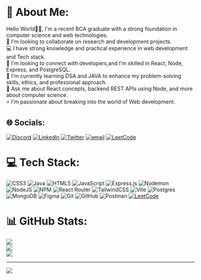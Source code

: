 # 💫 About Me:
Hello World👋🏻, I'm a recent BCA graduate with a strong foundation in computer science and web technologies. <br>👯 I'm looking to collaborate on research and development projects.<br>💻 I have strong knowledge and practical experience in web development and Tech stack.<br>🤝 I'm looking to connect with developers,and I'm skilled in React, Node, Express, and PostgreSQL. <br>🌱 I'm currently learning DSA and JAVA to enhance my problem-solving skills, ethics, and professional approach.<br>💬 Ask me about React concepts, backend REST APIs using Node, and more about computer science.<br>⚡ I'm passionate about breaking into the world of Web development.


## 🌐 Socials:
[![Discord](https://img.shields.io/badge/Discord-%237289DA.svg?logo=discord&logoColor=white)](https://discord.gg/https://discord.gg/APejQy2d) [![LinkedIn](https://img.shields.io/badge/LinkedIn-%230077B5.svg?logo=linkedin&logoColor=white)](https://www.linkedin.com/in/sakthivelramesh/) [![Twitter](https://img.shields.io/badge/X-black.svg?logo=X&logoColor=white)](https://x.com/https://x.com/SakthivelRame10) [![email](https://img.shields.io/badge/Email-D14836?logo=gmail&logoColor=white)](mailto:sakthivelramesh.work@gmail.com) [![LeetCode](https://img.shields.io/badge/LeetCode-FFA116?logo=leetcode&logoColor=black&style=for-the-badge)](https://leetcode.com/u/sakthivel_ramesh/)

# 💻 Tech Stack:
![CSS3](https://img.shields.io/badge/css3-%231572B6.svg?style=for-the-badge&logo=css3&logoColor=white) ![Java](https://img.shields.io/badge/java-%23ED8B00.svg?style=for-the-badge&logo=openjdk&logoColor=white) ![HTML5](https://img.shields.io/badge/html5-%23E34F26.svg?style=for-the-badge&logo=html5&logoColor=white) ![JavaScript](https://img.shields.io/badge/javascript-%23323330.svg?style=for-the-badge&logo=javascript&logoColor=%23F7DF1E) ![Express.js](https://img.shields.io/badge/express.js-%23404d59.svg?style=for-the-badge&logo=express&logoColor=%2361DAFB) ![Nodemon](https://img.shields.io/badge/NODEMON-%23323330.svg?style=for-the-badge&logo=nodemon&logoColor=%BBDEAD) ![NodeJS](https://img.shields.io/badge/node.js-6DA55F?style=for-the-badge&logo=node.js&logoColor=white) ![NPM](https://img.shields.io/badge/NPM-%23CB3837.svg?style=for-the-badge&logo=npm&logoColor=white) ![React Router](https://img.shields.io/badge/React_Router-CA4245?style=for-the-badge&logo=react-router&logoColor=white) ![TailwindCSS](https://img.shields.io/badge/tailwindcss-%2338B2AC.svg?style=for-the-badge&logo=tailwind-css&logoColor=white) ![Vite](https://img.shields.io/badge/vite-%23646CFF.svg?style=for-the-badge&logo=vite&logoColor=white) ![Postgres](https://img.shields.io/badge/postgres-%23316192.svg?style=for-the-badge&logo=postgresql&logoColor=white) ![MongoDB](https://img.shields.io/badge/MongoDB-%234ea94b.svg?style=for-the-badge&logo=mongodb&logoColor=white) ![Figma](https://img.shields.io/badge/figma-%23F24E1E.svg?style=for-the-badge&logo=figma&logoColor=white) ![Git](https://img.shields.io/badge/git-%23F05033.svg?style=for-the-badge&logo=git&logoColor=white) ![GitHub](https://img.shields.io/badge/github-%23121011.svg?style=for-the-badge&logo=github&logoColor=white) ![Postman](https://img.shields.io/badge/Postman-FF6C37?style=for-the-badge&logo=postman&logoColor=white) [![LeetCode](https://img.shields.io/badge/LeetCode-FFA116?style=for-the-badge&logo=leetcode&logoColor=black)]([https://leetcode.com/your_username/](https://leetcode.com/u/sakthivel_ramesh/))

# 📊 GitHub Stats:
![](https://github-readme-stats.vercel.app/api?username=sakthivel155&theme=dark&hide_border=false&include_all_commits=true&count_private=true)<br/>
![](https://nirzak-streak-stats.vercel.app/?user=sakthivel155&theme=dark&hide_border=false)<br/>
![](https://github-readme-stats.vercel.app/api/top-langs/?username=sakthivel155&theme=dark&hide_border=false&include_all_commits=true&count_private=true&layout=compact)

---
[![](https://visitcount.itsvg.in/api?id=sakthivel155&icon=0&color=0)](https://visitcount.itsvg.in)

